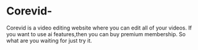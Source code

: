 # Corevid-
Corevid is a video editing website where you can edit all of your videos. If you want to use ai features,then you can buy premium membership. So what are you waiting for just try it.
